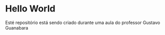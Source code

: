 # Hello World 
 Esté repositório está sendo criado durante uma aula do professor Gustavo Guanabara 
